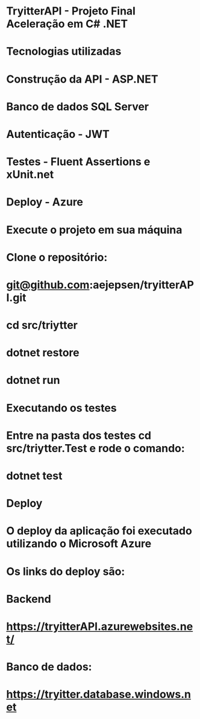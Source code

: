 # TryitterAPI - Projeto Final Aceleração em C# .NET

# Tecnologias utilizadas
# Construção da API - ASP.NET
# Banco de dados SQL Server
# Autenticação - JWT
# Testes - Fluent Assertions e xUnit.net
# Deploy - Azure

# Execute o projeto em sua máquina
# Clone o repositório:

# git@github.com:aejepsen/tryitterAPI.git
# cd src/triytter
# dotnet restore
# dotnet run

# Executando os testes
# Entre na pasta dos testes cd src/triytter.Test e rode o comando:

# dotnet test

# Deploy
# O deploy da aplicação foi executado utilizando o Microsoft Azure
# Os links do deploy são:

# Backend
# https://tryitterAPI.azurewebsites.net/

# Banco de dados:
# https://tryitter.database.windows.net